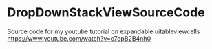 # DropDownStackViewSourceCode
Source code for my youtube tutorial on expandable uitableviewcells 
https://www.youtube.com/watch?v=c7opB2B4nh0
